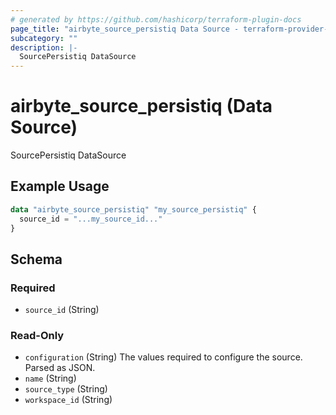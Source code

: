 ```yaml
---
# generated by https://github.com/hashicorp/terraform-plugin-docs
page_title: "airbyte_source_persistiq Data Source - terraform-provider-airbyte"
subcategory: ""
description: |-
  SourcePersistiq DataSource
---
```


# airbyte_source_persistiq (Data Source)

SourcePersistiq DataSource

## Example Usage

```terraform
data "airbyte_source_persistiq" "my_source_persistiq" {
  source_id = "...my_source_id..."
}
```

<!-- schema generated by tfplugindocs -->
## Schema

### Required

- `source_id` (String)

### Read-Only

- `configuration` (String) The values required to configure the source. Parsed as JSON.
- `name` (String)
- `source_type` (String)
- `workspace_id` (String)
